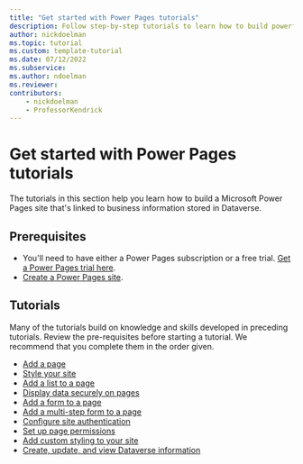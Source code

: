 ```yaml
---
title: "Get started with Power Pages tutorials"
description: Follow step-by-step tutorials to learn how to build powerful sites using Power Pages.
author: nickdoelman
ms.topic: tutorial
ms.custom: template-tutorial
ms.date: 07/12/2022
ms.subservice:
ms.author: ndoelman 
ms.reviewer: 
contributors:
    - nickdoelman
    - ProfessorKendrick
---
```


# Get started with Power Pages tutorials

The tutorials in this section help you learn how to build a Microsoft Power Pages site that's linked to business information stored in Dataverse.

## Prerequisites

- You'll need to have either a Power Pages subscription or a free trial. [Get a Power Pages trial here](trial-signup.md).
- [Create a Power Pages site](create-manage.md).

## Tutorials

Many of the tutorials build on knowledge and skills developed in preceding tutorials. Review the pre-requisites before starting a tutorial. We recommend that you complete them in the order given.

- [Add a page](tutorial-add-webpage.md)
- [Style your site](tutorial-style-site.md)
- [Add a list to a page](tutorial-add-list-to-page.md)
- [Display data securely on pages](tutorial-display-data-securely.md)
- [Add a form to a page](tutorial-add-form-to-page.md)
- [Add a multi-step form to a page](tutorial-add-multi-step-form.md)
- [Configure site authentication](tutorial-setup-site-authentication.md)
- [Set up page permissions](tutorial-setup-page-permissions.md)
- [Add custom styling to your site](tutorial-add-custom-style.md)
- [Create, update, and view Dataverse information](tutorial-dataverse-website.md)
